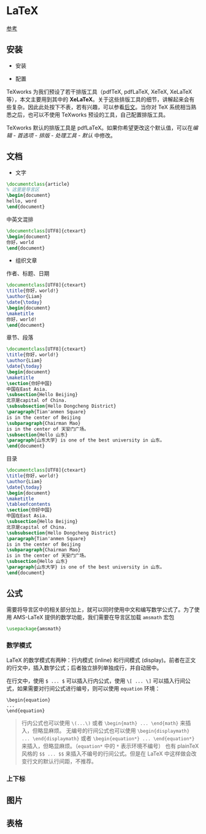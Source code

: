 # LaTeX

[参考](https://liam.page/2014/09/08/latex-introduction/#TeX_家族)

## 安装

- 安装



- 配置

TeXworks 为我们预设了若干排版工具（pdfTeX, pdfLaTeX, XeTeX, XeLaTeX 等），本文主要用到其中的 **XeLaTeX**。关于这些排版工具的细节，讲解起来会有些复杂。因此此处按下不表，若有兴趣，可以参看[后文](https://liam.page/2014/09/08/latex-introduction/#TeX-家族)。当你对 TeX 系统相当熟悉之后，也可以不使用 TeXworks 预设的工具，自己配置排版工具。

TeXworks 默认的排版工具是 pdfLaTeX。如果你希望更改这个默认值，可以在*编辑 - 首选项 - 排版 - 处理工具 - 默认* 中修改。

## 文档

- 文字

```latex
\documentclass{article}
% 这里是导言区
\begin{document}
hello, word
\end{document}
```

中英文混排

```latex
\documentclass[UTF8]{ctexart}
\begin{document}
你好，world
\end{document}
```

- 组织文章

作者、标题、日期

```Latex 
\documentclass[UTF8]{ctexart}
\title{你好，world!}
\author{Liam}
\date{\today}
\begin{document}
\maketitle
你好，world!
\end{document}
```

章节、段落

```Latex 
\documentclass[UTF8]{ctexart}
\title{你好，world!}
\author{Liam}
\date{\today}
\begin{document}
\maketitle
\section{你好中国}
中国在East Asia.
\subsection{Hello Beijing}
北京是capital of China.
\subsubsection{Hello Dongcheng District}
\paragraph{Tian'anmen Square}
is in the center of Beijing
\subparagraph{Chairman Mao}
is in the center of 天安门广场。
\subsection{Hello 山东}
\paragraph{山东大学} is one of the best university in 山东。
\end{document}
```

目录

```latex
\documentclass[UTF8]{ctexart}
\title{你好，world!}
\author{Liam}
\date{\today}
\begin{document}
\maketitle
\tableofcontents
\section{你好中国}
中国在East Asia.
\subsection{Hello Beijing}
北京是capital of China.
\subsubsection{Hello Dongcheng District}
\paragraph{Tian'anmen Square}
is in the center of Beijing
\subparagraph{Chairman Mao}
is in the center of 天安门广场。
\subsection{Hello 山东}
\paragraph{山东大学} is one of the best university in 山东。
\end{document}
```

## 公式

需要将导言区中的相关部分加上，就可以同时使用中文和编写数学公式了。为了使用 AMS-LaTeX 提供的数学功能，我们需要在导言区加载 `amsmath` 宏包

```latex
\usepackage{amsmath}
```

### 数学模式

LaTeX 的数学模式有两种：行内模式 (inline) 和行间模式 (display)。前者在正文的行文中，插入数学公式；后者独立排列单独成行，并自动居中。

在行文中，使用 `$ ... $` 可以插入行内公式，使用 `\[ ... \]` 可以插入行间公式，如果需要对行间公式进行编号，则可以使用 `equation` 环境：

```
\begin{equation}
...
\end{equation}
```

> 行内公式也可以使用 `\(...\)` 或者 `\begin{math} ... \end{math}` 来插入，但略显麻烦。
> 无编号的行间公式也可以使用 `\begin{displaymath} ... \end{displaymath}` 或者 `\begin{equation*} ... \end{equation*}` 来插入，但略显麻烦。（`equation*` 中的 `*` 表示环境不编号）
> 也有 plainTeX 风格的 `$$ ... $$` 来插入不编号的行间公式。但是在 LaTeX 中这样做会改变行文的默认行间距，不推荐。

### 上下标





## 图片



## 表格



